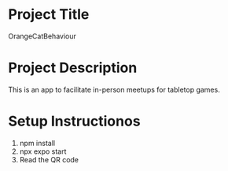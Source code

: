 # Project Title
OrangeCatBehaviour

# Project Description
This is an app to facilitate in-person meetups for tabletop games.

# Setup Instructionos
1. npm install
2. npx expo start
3. Read the QR code
